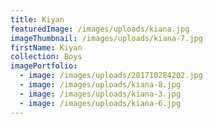 ```yaml
---
title: Kiyan
featuredImage: /images/uploads/kiana.jpg
imageThumbnail: /images/uploads/kiana-7.jpg
firstName: Kiyan
collection: Boys
imagePortfolio:
  - image: /images/uploads/201710284202.jpg
  - image: /images/uploads/kiana-8.jpg
  - image: /images/uploads/kiana-3.jpg
  - image: /images/uploads/kiana-6.jpg
---
```


